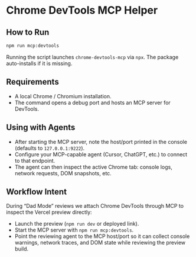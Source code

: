 # Chrome DevTools MCP Helper

## How to Run

```bash
npm run mcp:devtools
```

Running the script launches `chrome-devtools-mcp` via `npx`. The package auto-installs if it is missing.

## Requirements
- A local Chrome / Chromium installation.
- The command opens a debug port and hosts an MCP server for DevTools.

## Using with Agents
- After starting the MCP server, note the host/port printed in the console (defaults to `127.0.0.1:9222`).
- Configure your MCP-capable agent (Cursor, ChatGPT, etc.) to connect to that endpoint.
- The agent can then inspect the active Chrome tab: console logs, network requests, DOM snapshots, etc.

## Workflow Intent
During “Dad Mode” reviews we attach Chrome DevTools through MCP to inspect the Vercel preview directly:
- Launch the preview (`npm run dev` or deployed link).
- Start the MCP server with `npm run mcp:devtools`.
- Point the reviewing agent to the MCP host/port so it can collect console warnings, network traces, and DOM state while reviewing the preview build.
